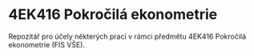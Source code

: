 # 4EK416 Pokročilá ekonometrie

Repozitář pro účely některých prací v rámci předmětu 4EK416 Pokročilá ekonometrie (FIS VŠE).
